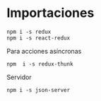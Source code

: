 # Importaciones

```shell
npm i -s redux
npm i -s react-redux
```

Para acciones asíncronas
```
npm  i -s redux-thunk
```

Servidor

```shell
npm i -s json-server
```